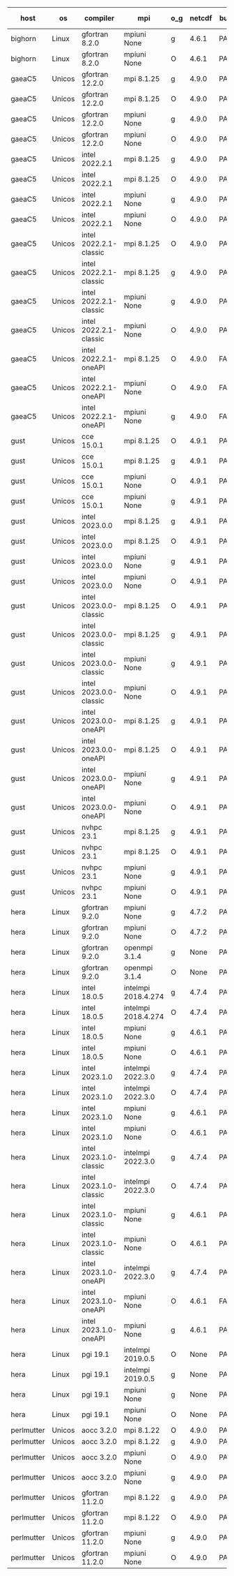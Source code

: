 

| host     | os       | compiler                              | mpi                      | o_g        | netcdf        | build       | u_pass          | u_fail          | s_pass            | s_fail            | e_pass             | e_fail             | nuopc_pass       | nuopc_fail       | artifacts link          |
|----------|----------|---------------------------------------|--------------------------|------------|---------------|-------------|-----------------|-----------------|-------------------|-------------------|--------------------|--------------------|------------------|------------------|-------------------------|
| bighorn | Linux | gfortran 8.2.0 | mpiuni None  | g | 4.6.1  | PASS | 12346 | 0 | 8 | 0 | 44 | 0 | None | None | <a href="https://github.com/esmf-org/esmf-test-artifacts/tree/bd5bb0361c4c8c8b05256f9bce45499c2796d718/feature_hconfig-iter/gfortran/8.2.0/g/mpiuni/None" target="_blank">bd5bb03</a> | 
| bighorn | Linux | gfortran 8.2.0 | mpiuni None  | O | 4.6.1  | PASS | 12346 | 0 | 8 | 0 | 44 | 0 | None | None | <a href="https://github.com/esmf-org/esmf-test-artifacts/tree/163a2e0e127902418d88bd669e779e7b59d9d443/feature_hconfig-iter/gfortran/8.2.0/O/mpiuni/None" target="_blank">163a2e0</a> | 
| gaeaC5 | Unicos | gfortran 12.2.0 | mpi 8.1.25  | g | 4.9.0  | PASS | 13930 | 0 | 49 | 0 | 81 | 0 | 52 | 0 | <a href="https://github.com/esmf-org/esmf-test-artifacts/tree/8b428b6bab5e546a58660f83d2c280eb407d39fc/feature_hconfig-iter/gfortran/12.2.0/g/mpi/8.1.25" target="_blank">8b428b6</a> | 
| gaeaC5 | Unicos | gfortran 12.2.0 | mpi 8.1.25  | O | 4.9.0  | PASS | 13930 | 0 | 49 | 0 | 81 | 0 | 52 | 0 | <a href="https://github.com/esmf-org/esmf-test-artifacts/tree/4fd89d4e414352a81438e744b6b306a99b27346f/feature_hconfig-iter/gfortran/12.2.0/O/mpi/8.1.25" target="_blank">4fd89d4</a> | 
| gaeaC5 | Unicos | gfortran 12.2.0 | mpiuni None  | g | 4.9.0  | PASS | 12346 | 0 | 8 | 0 | 44 | 0 | None | None | <a href="https://github.com/esmf-org/esmf-test-artifacts/tree/e6902e426a1bb8986cde19bc4c17d73cbfee102e/feature_hconfig-iter/gfortran/12.2.0/g/mpiuni/None" target="_blank">e6902e4</a> | 
| gaeaC5 | Unicos | gfortran 12.2.0 | mpiuni None  | O | 4.9.0  | PASS | 12346 | 0 | 8 | 0 | 44 | 0 | None | None | <a href="https://github.com/esmf-org/esmf-test-artifacts/tree/a0cf915bd31bfb1676e1927c6081c44c35830fbc/feature_hconfig-iter/gfortran/12.2.0/O/mpiuni/None" target="_blank">a0cf915</a> | 
| gaeaC5 | Unicos | intel 2022.2.1 | mpi 8.1.25  | g | 4.9.0  | PASS | 13930 | 0 | 49 | 0 | 81 | 0 | 52 | 0 | <a href="https://github.com/esmf-org/esmf-test-artifacts/tree/786e6b4400f34ea7b34116c644b1a9ed1a0cede6/feature_hconfig-iter/intel/2022.2.1/g/mpi/8.1.25" target="_blank">786e6b4</a> | 
| gaeaC5 | Unicos | intel 2022.2.1 | mpi 8.1.25  | O | 4.9.0  | PASS | 13930 | 0 | 49 | 0 | 81 | 0 | 52 | 0 | <a href="https://github.com/esmf-org/esmf-test-artifacts/tree/2954568638780867dcc1933bbb845e4dca0af5a3/feature_hconfig-iter/intel/2022.2.1/O/mpi/8.1.25" target="_blank">2954568</a> | 
| gaeaC5 | Unicos | intel 2022.2.1 | mpiuni None  | g | 4.9.0  | PASS | 12346 | 0 | 8 | 0 | 44 | 0 | None | None | <a href="https://github.com/esmf-org/esmf-test-artifacts/tree/028d13db101bbffbda5d83f84b92f443c0ef5501/feature_hconfig-iter/intel/2022.2.1/g/mpiuni/None" target="_blank">028d13d</a> | 
| gaeaC5 | Unicos | intel 2022.2.1 | mpiuni None  | O | 4.9.0  | PASS | 12346 | 0 | 8 | 0 | 44 | 0 | None | None | <a href="https://github.com/esmf-org/esmf-test-artifacts/tree/ca1f20d0cddd7fa8b0ea1baaba5826fb2676a31d/feature_hconfig-iter/intel/2022.2.1/O/mpiuni/None" target="_blank">ca1f20d</a> | 
| gaeaC5 | Unicos | intel 2022.2.1-classic | mpi 8.1.25  | O | 4.9.0  | PASS | 13930 | 0 | 49 | 0 | 81 | 0 | 52 | 0 | <a href="https://github.com/esmf-org/esmf-test-artifacts/tree/0c9442e8072f7590795444a4bbe8dc62479aae4c/feature_hconfig-iter/intel/2022.2.1-classic/O/mpi/8.1.25" target="_blank">0c9442e</a> | 
| gaeaC5 | Unicos | intel 2022.2.1-classic | mpi 8.1.25  | g | 4.9.0  | PASS | 13930 | 0 | 49 | 0 | 81 | 0 | 52 | 0 | <a href="https://github.com/esmf-org/esmf-test-artifacts/tree/d8a47101e4999730bc1955d6225daf5a4ca3f770/feature_hconfig-iter/intel/2022.2.1-classic/g/mpi/8.1.25" target="_blank">d8a4710</a> | 
| gaeaC5 | Unicos | intel 2022.2.1-classic | mpiuni None  | g | 4.9.0  | PASS | 12346 | 0 | 8 | 0 | 44 | 0 | None | None | <a href="https://github.com/esmf-org/esmf-test-artifacts/tree/a1ef7bc649baa789cfb68884a7ebb4ec93c08cc9/feature_hconfig-iter/intel/2022.2.1-classic/g/mpiuni/None" target="_blank">a1ef7bc</a> | 
| gaeaC5 | Unicos | intel 2022.2.1-classic | mpiuni None  | O | 4.9.0  | PASS | 12346 | 0 | 8 | 0 | 44 | 0 | None | None | <a href="https://github.com/esmf-org/esmf-test-artifacts/tree/f76236f3e78a2efbe6392b493fdba59865da680e/feature_hconfig-iter/intel/2022.2.1-classic/O/mpiuni/None" target="_blank">f76236f</a> | 
| gaeaC5 | Unicos | intel 2022.2.1-oneAPI | mpi 8.1.25  | O | 4.9.0  | FAIL | None | None | None | None | None | None | None | None | <a href="https://github.com/esmf-org/esmf-test-artifacts/tree/d3597bd6a3451ef1e7fe1cb63f006491c9ac3c67/feature_hconfig-iter/intel/2022.2.1-oneAPI/O/mpi/8.1.25" target="_blank">d3597bd</a> | 
| gaeaC5 | Unicos | intel 2022.2.1-oneAPI | mpiuni None  | O | 4.9.0  | FAIL | None | None | None | None | None | None | None | None | <a href="https://github.com/esmf-org/esmf-test-artifacts/tree/1288f4ec27d6eb4a7aaf903da12a9c57f3685e43/feature_hconfig-iter/intel/2022.2.1-oneAPI/O/mpiuni/None" target="_blank">1288f4e</a> | 
| gaeaC5 | Unicos | intel 2022.2.1-oneAPI | mpiuni None  | g | 4.9.0  | FAIL | None | None | None | None | None | None | None | None | <a href="https://github.com/esmf-org/esmf-test-artifacts/tree/2aefe341240b44bb624534b78380b6784592a30b/feature_hconfig-iter/intel/2022.2.1-oneAPI/g/mpiuni/None" target="_blank">2aefe34</a> | 
| gust | Unicos | cce 15.0.1 | mpi 8.1.25  | O | 4.9.1  | PASS | 13850 | 80 | 49 | 0 | 81 | 0 | 51 | 1 | <a href="https://github.com/esmf-org/esmf-test-artifacts/tree/c6bfb256a25ae391544137493ef974d1944a3451/feature_hconfig-iter/cce/15.0.1/O/mpi/8.1.25" target="_blank">c6bfb25</a> | 
| gust | Unicos | cce 15.0.1 | mpi 8.1.25  | g | 4.9.1  | PASS | 13854 | 76 | 49 | 0 | 81 | 0 | 51 | 1 | <a href="https://github.com/esmf-org/esmf-test-artifacts/tree/3bc3627790f413599a4292e0184806b91baddee2/feature_hconfig-iter/cce/15.0.1/g/mpi/8.1.25" target="_blank">3bc3627</a> | 
| gust | Unicos | cce 15.0.1 | mpiuni None  | O | 4.9.1  | PASS | 12268 | 78 | 8 | 0 | 44 | 0 | None | None | <a href="https://github.com/esmf-org/esmf-test-artifacts/tree/9ed83f8991151b4acace8abe7ca6b533e8d7f0b4/feature_hconfig-iter/cce/15.0.1/O/mpiuni/None" target="_blank">9ed83f8</a> | 
| gust | Unicos | cce 15.0.1 | mpiuni None  | g | 4.9.1  | PASS | 12270 | 76 | 8 | 0 | 44 | 0 | None | None | <a href="https://github.com/esmf-org/esmf-test-artifacts/tree/01186b1fd286e3baf7b7e5e90082585ef2f0422b/feature_hconfig-iter/cce/15.0.1/g/mpiuni/None" target="_blank">01186b1</a> | 
| gust | Unicos | intel 2023.0.0 | mpi 8.1.25  | g | 4.9.1  | PASS | 13930 | 0 | 49 | 0 | 81 | 0 | 52 | 0 | <a href="https://github.com/esmf-org/esmf-test-artifacts/tree/4a962ed11726915af9ca8979f3dc49c41ea96b7b/feature_hconfig-iter/intel/2023.0.0/g/mpi/8.1.25" target="_blank">4a962ed</a> | 
| gust | Unicos | intel 2023.0.0 | mpi 8.1.25  | O | 4.9.1  | PASS | 13930 | 0 | 49 | 0 | 81 | 0 | 52 | 0 | <a href="https://github.com/esmf-org/esmf-test-artifacts/tree/98ff6b4e6e9905f2a1055feef59b18f26efcc252/feature_hconfig-iter/intel/2023.0.0/O/mpi/8.1.25" target="_blank">98ff6b4</a> | 
| gust | Unicos | intel 2023.0.0 | mpiuni None  | g | 4.9.1  | PASS | 12346 | 0 | 8 | 0 | 44 | 0 | None | None | <a href="https://github.com/esmf-org/esmf-test-artifacts/tree/9ff15269ab84d320dda5efb5c3b0bbe3c35f97ac/feature_hconfig-iter/intel/2023.0.0/g/mpiuni/None" target="_blank">9ff1526</a> | 
| gust | Unicos | intel 2023.0.0 | mpiuni None  | O | 4.9.1  | PASS | 12346 | 0 | 8 | 0 | 44 | 0 | None | None | <a href="https://github.com/esmf-org/esmf-test-artifacts/tree/90b24b60bbd54ca14b54d2cbec2f62f7abb2876a/feature_hconfig-iter/intel/2023.0.0/O/mpiuni/None" target="_blank">90b24b6</a> | 
| gust | Unicos | intel 2023.0.0-classic | mpi 8.1.25  | O | 4.9.1  | PASS | 13930 | 0 | 49 | 0 | 81 | 0 | 52 | 0 | <a href="https://github.com/esmf-org/esmf-test-artifacts/tree/42da685fb6cde17db9e6d0bb14ec341d5c39478a/feature_hconfig-iter/intel/2023.0.0-classic/O/mpi/8.1.25" target="_blank">42da685</a> | 
| gust | Unicos | intel 2023.0.0-classic | mpi 8.1.25  | g | 4.9.1  | PASS | 13930 | 0 | 49 | 0 | 81 | 0 | 52 | 0 | <a href="https://github.com/esmf-org/esmf-test-artifacts/tree/6a9977567ce8299047edf07990147ce5fa6d3743/feature_hconfig-iter/intel/2023.0.0-classic/g/mpi/8.1.25" target="_blank">6a99775</a> | 
| gust | Unicos | intel 2023.0.0-classic | mpiuni None  | g | 4.9.1  | PASS | 12346 | 0 | 8 | 0 | 44 | 0 | None | None | <a href="https://github.com/esmf-org/esmf-test-artifacts/tree/abd3b43b8ce9b5f16cf2ada2ea4258002a3daf33/feature_hconfig-iter/intel/2023.0.0-classic/g/mpiuni/None" target="_blank">abd3b43</a> | 
| gust | Unicos | intel 2023.0.0-classic | mpiuni None  | O | 4.9.1  | PASS | 12346 | 0 | 8 | 0 | 44 | 0 | None | None | <a href="https://github.com/esmf-org/esmf-test-artifacts/tree/08a2f1935630655d266936e5c035e5e4332a83c8/feature_hconfig-iter/intel/2023.0.0-classic/O/mpiuni/None" target="_blank">08a2f19</a> | 
| gust | Unicos | intel 2023.0.0-oneAPI | mpi 8.1.25  | g | 4.9.1  | PASS | 13930 | 0 | 49 | 0 | 81 | 0 | 40 | 12 | <a href="https://github.com/esmf-org/esmf-test-artifacts/tree/d9da75215d035df50ae5e41e894d47b02b07d6bb/feature_hconfig-iter/intel/2023.0.0-oneAPI/g/mpi/8.1.25" target="_blank">d9da752</a> | 
| gust | Unicos | intel 2023.0.0-oneAPI | mpi 8.1.25  | O | 4.9.1  | PASS | 13930 | 0 | 48 | 1 | 81 | 0 | 40 | 12 | <a href="https://github.com/esmf-org/esmf-test-artifacts/tree/64ab5518787ba57dc1897dc52b576058c87516af/feature_hconfig-iter/intel/2023.0.0-oneAPI/O/mpi/8.1.25" target="_blank">64ab551</a> | 
| gust | Unicos | intel 2023.0.0-oneAPI | mpiuni None  | g | 4.9.1  | PASS | 12346 | 0 | 8 | 0 | 44 | 0 | None | None | <a href="https://github.com/esmf-org/esmf-test-artifacts/tree/f8421bcd5b0be53e697804bb8d5f4feefe1fae45/feature_hconfig-iter/intel/2023.0.0-oneAPI/g/mpiuni/None" target="_blank">f8421bc</a> | 
| gust | Unicos | intel 2023.0.0-oneAPI | mpiuni None  | O | 4.9.1  | PASS | 12346 | 0 | 8 | 0 | 44 | 0 | None | None | <a href="https://github.com/esmf-org/esmf-test-artifacts/tree/1dbfa2253ff47c6ea64e96da862536e4a2f7786b/feature_hconfig-iter/intel/2023.0.0-oneAPI/O/mpiuni/None" target="_blank">1dbfa22</a> | 
| gust | Unicos | nvhpc 23.1 | mpi 8.1.25  | g | 4.9.1  | PASS | 13881 | 49 | 47 | 2 | 79 | 2 | 45 | 7 | <a href="https://github.com/esmf-org/esmf-test-artifacts/tree/244b327e7dada025ee74b29d438dbd9abe8dc699/feature_hconfig-iter/nvhpc/23.1/g/mpi/8.1.25" target="_blank">244b327</a> | 
| gust | Unicos | nvhpc 23.1 | mpi 8.1.25  | O | 4.9.1  | PASS | 13927 | 3 | 49 | 0 | 81 | 0 | 45 | 7 | <a href="https://github.com/esmf-org/esmf-test-artifacts/tree/a24c1c01a04259bd47b019486241ce1a9f0fc7ed/feature_hconfig-iter/nvhpc/23.1/O/mpi/8.1.25" target="_blank">a24c1c0</a> | 
| gust | Unicos | nvhpc 23.1 | mpiuni None  | g | 4.9.1  | PASS | 12346 | 0 | 6 | 2 | 44 | 0 | None | None | <a href="https://github.com/esmf-org/esmf-test-artifacts/tree/74f6e3614aef4cec12685a7a74fbd259bdd976af/feature_hconfig-iter/nvhpc/23.1/g/mpiuni/None" target="_blank">74f6e36</a> | 
| gust | Unicos | nvhpc 23.1 | mpiuni None  | O | 4.9.1  | PASS | 12344 | 2 | 8 | 0 | 44 | 0 | None | None | <a href="https://github.com/esmf-org/esmf-test-artifacts/tree/6605d4bcf05df9cb3adc590f6a2c6d44d5622c5b/feature_hconfig-iter/nvhpc/23.1/O/mpiuni/None" target="_blank">6605d4b</a> | 
| hera | Linux | gfortran 9.2.0 | mpiuni None  | g | 4.7.2  | PASS | 12346 | 0 | 8 | 0 | 43 | 1 | None | None | <a href="https://github.com/esmf-org/esmf-test-artifacts/tree/53278eb39a7c70f8e0c6318b9cecdb33170a2615/feature_hconfig-iter/gfortran/9.2.0/g/mpiuni/None" target="_blank">53278eb</a> | 
| hera | Linux | gfortran 9.2.0 | mpiuni None  | O | 4.7.2  | PASS | 12346 | 0 | 8 | 0 | 44 | 0 | None | None | <a href="https://github.com/esmf-org/esmf-test-artifacts/tree/37d518ef035ee1099a7f60d045b87163a666d0b4/feature_hconfig-iter/gfortran/9.2.0/O/mpiuni/None" target="_blank">37d518e</a> | 
| hera | Linux | gfortran 9.2.0 | openmpi 3.1.4  | g | None  | PASS | 13930 | 0 | 49 | 0 | 80 | 1 | 52 | 0 | <a href="https://github.com/esmf-org/esmf-test-artifacts/tree/259b3c0a7de081d027fcc4d70b2486294d28a1ea/feature_hconfig-iter/gfortran/9.2.0/g/openmpi/3.1.4" target="_blank">259b3c0</a> | 
| hera | Linux | gfortran 9.2.0 | openmpi 3.1.4  | O | None  | PASS | 13930 | 0 | 49 | 0 | 81 | 0 | 52 | 0 | <a href="https://github.com/esmf-org/esmf-test-artifacts/tree/dffeb194f569c31cc939665e1c388393cf988b88/feature_hconfig-iter/gfortran/9.2.0/O/openmpi/3.1.4" target="_blank">dffeb19</a> | 
| hera | Linux | intel 18.0.5 | intelmpi 2018.4.274  | g | 4.7.4  | PASS | 13930 | 0 | 49 | 0 | 81 | 0 | 52 | 0 | <a href="https://github.com/esmf-org/esmf-test-artifacts/tree/8b532dad526b660b62bde16d5129566c28595096/feature_hconfig-iter/intel/18.0.5/g/intelmpi/2018.4.274" target="_blank">8b532da</a> | 
| hera | Linux | intel 18.0.5 | intelmpi 2018.4.274  | O | 4.7.4  | PASS | 13930 | 0 | 49 | 0 | 81 | 0 | 52 | 0 | <a href="https://github.com/esmf-org/esmf-test-artifacts/tree/1cad8289f474fbb88bed1ac0306eedac9098c41c/feature_hconfig-iter/intel/18.0.5/O/intelmpi/2018.4.274" target="_blank">1cad828</a> | 
| hera | Linux | intel 18.0.5 | mpiuni None  | g | 4.6.1  | PASS | 12346 | 0 | 8 | 0 | 44 | 0 | None | None | <a href="https://github.com/esmf-org/esmf-test-artifacts/tree/553b8599f5b3db76d82b8279a17aace8ea796066/feature_hconfig-iter/intel/18.0.5/g/mpiuni/None" target="_blank">553b859</a> | 
| hera | Linux | intel 18.0.5 | mpiuni None  | O | 4.6.1  | PASS | 12346 | 0 | 8 | 0 | 44 | 0 | None | None | <a href="https://github.com/esmf-org/esmf-test-artifacts/tree/fc9dcd65fd765608ed03c6821416236ce4d127d8/feature_hconfig-iter/intel/18.0.5/O/mpiuni/None" target="_blank">fc9dcd6</a> | 
| hera | Linux | intel 2023.1.0 | intelmpi 2022.3.0  | g | 4.7.4  | PASS | 13915 | 15 | 49 | 0 | 81 | 0 | 52 | 0 | <a href="https://github.com/esmf-org/esmf-test-artifacts/tree/2ed5fac8dd88b2f291e7aa8c195dbdf4d6f6b4c4/feature_hconfig-iter/intel/2023.1.0/g/intelmpi/2022.3.0" target="_blank">2ed5fac</a> | 
| hera | Linux | intel 2023.1.0 | intelmpi 2022.3.0  | O | 4.7.4  | PASS | 13915 | 15 | 49 | 0 | 81 | 0 | 52 | 0 | <a href="https://github.com/esmf-org/esmf-test-artifacts/tree/d466ecc5b4ec09dc1730360774cc2fc40e0f2f77/feature_hconfig-iter/intel/2023.1.0/O/intelmpi/2022.3.0" target="_blank">d466ecc</a> | 
| hera | Linux | intel 2023.1.0 | mpiuni None  | g | 4.6.1  | PASS | 12346 | 0 | 8 | 0 | 44 | 0 | None | None | <a href="https://github.com/esmf-org/esmf-test-artifacts/tree/97dd18de5375ab5bac7672c48950d583daeabaf9/feature_hconfig-iter/intel/2023.1.0/g/mpiuni/None" target="_blank">97dd18d</a> | 
| hera | Linux | intel 2023.1.0 | mpiuni None  | O | 4.6.1  | PASS | 12346 | 0 | 8 | 0 | 44 | 0 | None | None | <a href="https://github.com/esmf-org/esmf-test-artifacts/tree/c41339b63962d5a0b67282c631c98f58650e1393/feature_hconfig-iter/intel/2023.1.0/O/mpiuni/None" target="_blank">c41339b</a> | 
| hera | Linux | intel 2023.1.0-classic | intelmpi 2022.3.0  | g | 4.7.4  | PASS | 13915 | 15 | 49 | 0 | 81 | 0 | 52 | 0 | <a href="https://github.com/esmf-org/esmf-test-artifacts/tree/7d7569711bb182058a69b8a3ebe0429de988681e/feature_hconfig-iter/intel/2023.1.0-classic/g/intelmpi/2022.3.0" target="_blank">7d75697</a> | 
| hera | Linux | intel 2023.1.0-classic | intelmpi 2022.3.0  | O | 4.7.4  | PASS | 13915 | 15 | 49 | 0 | 81 | 0 | 52 | 0 | <a href="https://github.com/esmf-org/esmf-test-artifacts/tree/5e482cbce4a50119fe05b6da0510036be3cd3c65/feature_hconfig-iter/intel/2023.1.0-classic/O/intelmpi/2022.3.0" target="_blank">5e482cb</a> | 
| hera | Linux | intel 2023.1.0-classic | mpiuni None  | g | 4.6.1  | PASS | 12346 | 0 | 8 | 0 | 44 | 0 | None | None | <a href="https://github.com/esmf-org/esmf-test-artifacts/tree/63e7dfad5df8aabea7f668f83ec703dbdf4790eb/feature_hconfig-iter/intel/2023.1.0-classic/g/mpiuni/None" target="_blank">63e7dfa</a> | 
| hera | Linux | intel 2023.1.0-classic | mpiuni None  | O | 4.6.1  | PASS | 12346 | 0 | 8 | 0 | 44 | 0 | None | None | <a href="https://github.com/esmf-org/esmf-test-artifacts/tree/9917ea8b1ceef69642ac8db204109f1e46528425/feature_hconfig-iter/intel/2023.1.0-classic/O/mpiuni/None" target="_blank">9917ea8</a> | 
| hera | Linux | intel 2023.1.0-oneAPI | intelmpi 2022.3.0  | g | 4.7.4  | PASS | 13915 | 15 | 49 | 0 | 81 | 0 | 52 | 0 | <a href="https://github.com/esmf-org/esmf-test-artifacts/tree/3c7dacf469c93d8faaf52ff56fb743f7eed8f423/feature_hconfig-iter/intel/2023.1.0-oneAPI/g/intelmpi/2022.3.0" target="_blank">3c7dacf</a> | 
| hera | Linux | intel 2023.1.0-oneAPI | mpiuni None  | O | 4.6.1  | FAIL | None | None | None | None | None | None | None | None | <a href="https://github.com/esmf-org/esmf-test-artifacts/tree/0af837c3a47243a0fa33ff08158447b3ecb314dc/feature_hconfig-iter/intel/2023.1.0-oneAPI/O/mpiuni/None" target="_blank">0af837c</a> | 
| hera | Linux | intel 2023.1.0-oneAPI | mpiuni None  | g | 4.6.1  | PASS | 12346 | 0 | 8 | 0 | 44 | 0 | None | None | <a href="https://github.com/esmf-org/esmf-test-artifacts/tree/afe08a19c1b314db48a9f57c00169fcfeea0649a/feature_hconfig-iter/intel/2023.1.0-oneAPI/g/mpiuni/None" target="_blank">afe08a1</a> | 
| hera | Linux | pgi 19.1 | intelmpi 2019.0.5  | O | None  | PASS | None | None | None | None | None | None | None | None | <a href="https://github.com/esmf-org/esmf-test-artifacts/tree/a2ca8af51d6e7a6ae74992d019d730033a5ba9cb/feature_hconfig-iter/pgi/19.1/O/intelmpi/2019.0.5" target="_blank">a2ca8af</a> | 
| hera | Linux | pgi 19.1 | intelmpi 2019.0.5  | g | None  | PASS | None | None | None | None | None | None | None | None | <a href="https://github.com/esmf-org/esmf-test-artifacts/tree/b2529181f1f270a1432585a843d2254f30727833/feature_hconfig-iter/pgi/19.1/g/intelmpi/2019.0.5" target="_blank">b252918</a> | 
| hera | Linux | pgi 19.1 | mpiuni None  | g | None  | PASS | None | None | None | None | None | None | None | None | <a href="https://github.com/esmf-org/esmf-test-artifacts/tree/0be394f3396b969bb7958dca6cb7176a548fc91b/feature_hconfig-iter/pgi/19.1/g/mpiuni/None" target="_blank">0be394f</a> | 
| hera | Linux | pgi 19.1 | mpiuni None  | O | None  | PASS | None | None | None | None | None | None | None | None | <a href="https://github.com/esmf-org/esmf-test-artifacts/tree/cb9444cff55d57b7288ae352fb77dc1cc8fee8cf/feature_hconfig-iter/pgi/19.1/O/mpiuni/None" target="_blank">cb9444c</a> | 
| perlmutter | Unicos | aocc 3.2.0 | mpi 8.1.22  | O | 4.9.0  | PASS | 13847 | 83 | 47 | 2 | 79 | 2 | 45 | 7 | <a href="https://github.com/esmf-org/esmf-test-artifacts/tree/e39b14a4ecf56e258498ab55b6b3cc39461b164b/feature_hconfig-iter/aocc/3.2.0/O/mpi/8.1.22" target="_blank">e39b14a</a> | 
| perlmutter | Unicos | aocc 3.2.0 | mpi 8.1.22  | g | 4.9.0  | PASS | None | None | None | None | None | None | 45 | 7 | <a href="https://github.com/esmf-org/esmf-test-artifacts/tree/7b7cb307ead99a4bb19dcfea760f0d8cf6e934f5/feature_hconfig-iter/aocc/3.2.0/g/mpi/8.1.22" target="_blank">7b7cb30</a> | 
| perlmutter | Unicos | aocc 3.2.0 | mpiuni None  | O | 4.9.0  | PASS | None | None | None | None | None | None | None | None | <a href="https://github.com/esmf-org/esmf-test-artifacts/tree/cdb356f965a30bc6a46e6e540833d1a3d749bbe9/feature_hconfig-iter/aocc/3.2.0/O/mpiuni/None" target="_blank">cdb356f</a> | 
| perlmutter | Unicos | aocc 3.2.0 | mpiuni None  | g | 4.9.0  | PASS | None | None | None | None | None | None | None | None | <a href="https://github.com/esmf-org/esmf-test-artifacts/tree/e60ded243fd7fa0f049da66a6ac9436b30ae68fe/feature_hconfig-iter/aocc/3.2.0/g/mpiuni/None" target="_blank">e60ded2</a> | 
| perlmutter | Unicos | gfortran 11.2.0 | mpi 8.1.22  | g | 4.9.0  | PASS | 13930 | 0 | 49 | 0 | 80 | 1 | 52 | 0 | <a href="https://github.com/esmf-org/esmf-test-artifacts/tree/dfeb88663b23e2e6d24bfce6dfe7cdcb12c8b3b8/feature_hconfig-iter/gfortran/11.2.0/g/mpi/8.1.22" target="_blank">dfeb886</a> | 
| perlmutter | Unicos | gfortran 11.2.0 | mpi 8.1.22  | O | 4.9.0  | PASS | 13930 | 0 | 49 | 0 | 81 | 0 | 52 | 0 | <a href="https://github.com/esmf-org/esmf-test-artifacts/tree/03e63a1a4b3944c710bf6a73c5a0d2d226afa1f5/feature_hconfig-iter/gfortran/11.2.0/O/mpi/8.1.22" target="_blank">03e63a1</a> | 
| perlmutter | Unicos | gfortran 11.2.0 | mpiuni None  | g | 4.9.0  | PASS | 12346 | 0 | 8 | 0 | 43 | 1 | None | None | <a href="https://github.com/esmf-org/esmf-test-artifacts/tree/0fe7f99cd8948e767391f5f47312d1c1fdba1719/feature_hconfig-iter/gfortran/11.2.0/g/mpiuni/None" target="_blank">0fe7f99</a> | 
| perlmutter | Unicos | gfortran 11.2.0 | mpiuni None  | O | 4.9.0  | PASS | 12346 | 0 | 8 | 0 | 44 | 0 | None | None | <a href="https://github.com/esmf-org/esmf-test-artifacts/tree/aba582e81c68be44a78b17c38839c8b1363394f4/feature_hconfig-iter/gfortran/11.2.0/O/mpiuni/None" target="_blank">aba582e</a> | 
